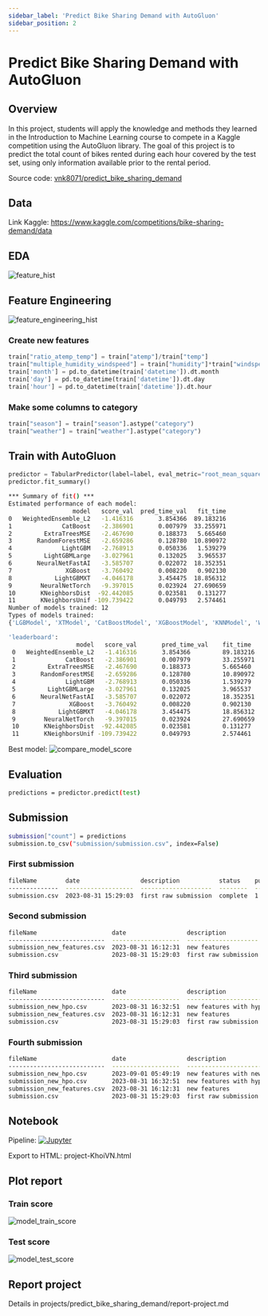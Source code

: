 ```yaml
---
sidebar_label: 'Predict Bike Sharing Demand with AutoGluon'
sidebar_position: 2
---
```


# Predict Bike Sharing Demand with AutoGluon

## Overview
In this project, students will apply the knowledge and methods they learned in the Introduction to Machine Learning course to compete in a Kaggle competition using the AutoGluon library. The goal of this project is to predict the total count of bikes rented during each hour covered by the test set, using only information available prior to the rental period.

Source code: [vnk8071/predict_bike_sharing_demand](https://github.com/vnk8071/machine-learning-in-production/tree/main/projects/predict_bike_sharing_demand)

## Data
Link Kaggle: https://www.kaggle.com/competitions/bike-sharing-demand/data

## EDA
![feature_hist](../../projects/predict_bike_sharing_demand/images/feature_hist.png)

## Feature Engineering
![feature_engineering_hist](../../projects/predict_bike_sharing_demand/images/feature_engineering_hist.png)

### Create new features
```python
train["ratio_atemp_temp"] = train["atemp"]/train["temp"]
train["multiple_humidity_windspeed"] = train["humidity"]*train["windspeed"]
train['month'] = pd.to_datetime(train['datetime']).dt.month
train['day'] = pd.to_datetime(train['datetime']).dt.day
train['hour'] = pd.to_datetime(train['datetime']).dt.hour
```

### Make some columns to category
```python
train["season"] = train["season"].astype("category")
train["weather"] = train["weather"].astype("category")
```

## Train with AutoGluon
```python
predictor = TabularPredictor(label=label, eval_metric="root_mean_squared_error").fit(train.drop(["casual", "registered"], axis=1), time_limit=600, presets="best_quality")
predictor.fit_summary()
```

```bash
*** Summary of fit() ***
Estimated performance of each model:
                  model   score_val  pred_time_val   fit_time
0   WeightedEnsemble_L2   -1.416316       3.854366  89.183216
1              CatBoost   -2.386901       0.007979  33.255971
2         ExtraTreesMSE   -2.467690       0.188373   5.665460
3       RandomForestMSE   -2.659286       0.128780  10.890972
4              LightGBM   -2.768913       0.050336   1.539279
5         LightGBMLarge   -3.027961       0.132025   3.965537
6       NeuralNetFastAI   -3.585707       0.022072  18.352351
7               XGBoost   -3.760492       0.008220   0.902130
8            LightGBMXT   -4.046178       3.454475  18.856312
9        NeuralNetTorch   -9.397015       0.023924  27.690659
10       KNeighborsDist  -92.442085       0.023581   0.131277
11       KNeighborsUnif -109.739422       0.049793   2.574461
Number of models trained: 12
Types of models trained:
{'LGBModel', 'XTModel', 'CatBoostModel', 'XGBoostModel', 'KNNModel', 'WeightedEnsembleModel', 'NNFastAiTabularModel', 'TabularNeuralNetTorchModel', 'RFModel'}

'leaderboard':
                   model   score_val       pred_time_val    fit_time
 0   WeightedEnsemble_L2   -1.416316       3.854366         89.183216
 1              CatBoost   -2.386901       0.007979         33.255971
 2         ExtraTreesMSE   -2.467690       0.188373         5.665460
 3       RandomForestMSE   -2.659286       0.128780         10.890972
 4              LightGBM   -2.768913       0.050336         1.539279
 5         LightGBMLarge   -3.027961       0.132025         3.965537
 6       NeuralNetFastAI   -3.585707       0.022072         18.352351
 7               XGBoost   -3.760492       0.008220         0.902130
 8            LightGBMXT   -4.046178       3.454475         18.856312
 9        NeuralNetTorch   -9.397015       0.023924         27.690659
 10       KNeighborsDist  -92.442085       0.023581         0.131277
 11       KNeighborsUnif -109.739422       0.049793         2.574461
```

Best model:
![compare_model_score](../../projects/predict_bike_sharing_demand/images/compare_model_score.png)
## Evaluation
```bash
predictions = predictor.predict(test)
```

## Submission
```bash
submission["count"] = predictions
submission.to_csv("submission/submission.csv", index=False)
```

### First submission

```bash
fileName        date                 description           status    publicScore  privateScore
--------------  -------------------  --------------------  --------  -----------  ------------
submission.csv  2023-08-31 15:29:03  first raw submission  complete  1.80095      1.80095
```

### Second submission

```bash
fileName                     date                 description           status    publicScore  privateScore
---------------------------  -------------------  --------------------  --------  -----------  ------------
submission_new_features.csv  2023-08-31 16:12:31  new features          complete  0.63184      0.63184
submission.csv               2023-08-31 15:29:03  first raw submission  complete  1.80095      1.80095
```

### Third submission

```bash
fileName                     date                 description                        status    publicScore  privateScore
---------------------------  -------------------  ---------------------------------  --------  -----------  ------------
submission_new_hpo.csv       2023-08-31 16:32:51  new features with hyperparameters  complete  0.52606      0.52606
submission_new_features.csv  2023-08-31 16:12:31  new features                       complete  0.63184      0.63184
submission.csv               2023-08-31 15:29:03  first raw submission               complete  1.80095      1.80095
```

### Fourth submission

```bash
fileName                     date                 description                            status    publicScore  privateScore
---------------------------  -------------------  -------------------------------------  --------  -----------  ------------
submission_new_hpo.csv       2023-09-01 05:49:19  new features with new hyperparameters  complete  0.62304      0.62304
submission_new_hpo.csv       2023-08-31 16:32:51  new features with hyperparameters      complete  0.52606      0.52606
submission_new_features.csv  2023-08-31 16:12:31  new features                           complete  0.63184      0.63184
submission.csv               2023-08-31 15:29:03  first raw submission                   complete  1.80095      1.80095
```

## Notebook
Pipeline: [![Jupyter](https://img.shields.io/badge/jupyter-%23FA0F.svg?style=for-the-badge&logo=jupyter&logoColor=white)](../../projects/predict_bike_sharing_demand/project-KhoiVN.ipynb)

Export to HTML: project-KhoiVN.html

## Plot report
### Train score
![model_train_score](../../projects/predict_bike_sharing_demand/images/model_train_score.png)

### Test score
![model_test_score](../../projects/predict_bike_sharing_demand/images/model_test_score.png)

## Report project
Details in projects/predict_bike_sharing_demand/report-project.md
